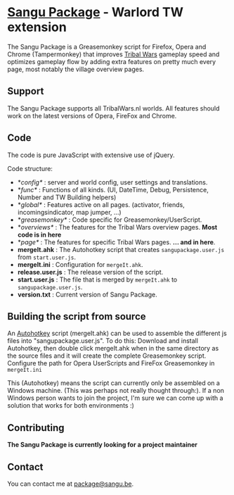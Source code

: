 [Sangu Package](http://www.sangu.be) - Warlord TW extension
=============

The Sangu Package is a Greasemonkey script for Firefox, 
Opera and Chrome (Tampermonkey) that improves [Tribal Wars](http://www.tribalwars.nl) gameplay speed 
and optimizes gameplay flow by
adding extra features on pretty much every page, most notably the village overview pages.

Support
-------

The Sangu Package supports all TribalWars.nl worlds.
All features should work on the latest versions of Opera, FireFox and Chrome.

Code
----

The code is pure JavaScript with extensive use of jQuery.

Code structure:

 - **config\** : server and world config, user settings and translations.
 - **func\** : Functions of all kinds. (UI, DateTime, Debug, Persistence, Number and TW Building helpers)
 - **global\** : Features active on all pages. (activator, friends, incomingsindicator, map jumper, ...)
 - **greasemonkey\** : Code specific for Greasemonkey/UserScript.
 - **overviews\** : The features for the Tribal Wars overview pages. **Most code is in here**
 - **page\** : The features for specific Tribal Wars pages. **... and in here**.
 - **mergeIt.ahk** : The Autohotkey script that creates `sangupackage.user.js` from `start.user.js`.
 - **mergeIt.ini** : Configuration for `mergeIt.ahk`.
 - **release.user.js** : The release version of the script.
 - **start.user.js** : The file that is merged by `mergeIt.ahk` to `sangupackage.user.js`.
 - **version.txt** : Current version of Sangu Package.

Building the script from source
-------------------------------

An [Autohotkey](http://ahkscript.org/) script (mergeIt.ahk) can be used to assemble the different js files
into "sangupackage.user.js".
To do this: Download and install Autohotkey, then double click mergeIt.ahk when in the same directory as the source files
and it will create the complete Greasemonkey script. Configure the path for Opera UserScripts and FireFox Greasemonkey in
`mergeIt.ini`

This (Autohotkey) means the script can currently only be assembled on a Windows machine. (This was perhaps not really
thought through:). If a non Windows person wants to join the project, I'm sure we can come up with a solution that works
for both environments :)

Contributing
------------

**The Sangu Package is currently looking for a project maintainer**

Contact
-------

You can contact me at package@sangu.be.
